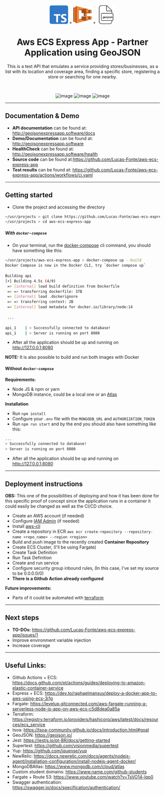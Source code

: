 <p align="center">
  <img src="https://raw.githubusercontent.com/Lucas-Fonte/aws-ecs-express-app/main/public/assets/ts_logo.svg" alt="ts-logo" width="60"/>
    +
  <img src="https://raw.githubusercontent.com/Lucas-Fonte/aws-ecs-express-app/main/public/assets/ecs_logo.png" alt="api-logo" width="60" />
    +
  <img src="https://raw.githubusercontent.com/Lucas-Fonte/aws-ecs-express-app/main/public/assets/geojson_logo.png" alt="api-logo" width="60" />
</p>
<h1 align="center">
    Aws ECS Express App - Partner Application using GeoJSON
</h1>
<p align="center">
This is a test API that emulates a service providing stores/businesses, as a list with its location and coverage area, finding a specific store, registering a store or searching for one nearby.

</p>

<br />

<p align="center">
<img src="https://img.shields.io/badge/Code-Typescript-informational?style=flat&logo=typescript&logoColor=white&color=blue)" alt="image" />

<img src="https://img.shields.io/badge/Tools-Aws-informational?style=flat&logo=amazon&logoColor=white&color=blue)" alt="image" />
<img src="https://img.shields.io/badge/Tools-MongoDB-informational?style=flat&logo=mongodb&logoColor=white&color=blue)" alt="image" />

</p>

---

## Documentation & Demo

- **API documentation** can be found at: http://geojsonexpressapp.software/docs
- **Demo/Documentation** can be found at: http://geojsonexpressapp.software
- **HealthCheck** can be found at: http://geojsonexpressapp.software/health
- **Source code** can be found at:https://github.com/Lucas-Fonte/aws-ecs-express-app
- **Test results** can be found at: https://github.com/Lucas-Fonte/aws-ecs-express-app/actions/workflows/ci.yaml

---

## Getting started

- Clone the project and accessing the directory

```sh
~/usr/projects > git clone https://github.com/Lucas-Fonte/aws-ecs-express-app.git
~/usr/projects > cd aws-ecs-express-app
```

##### With `docker-compose`

- On your terminal, run the [docker-compose](https://docs.docker.com/compose/install/) cli command, you should have something like this:

```sh
~/usr/projects/aws-ecs-express-app > docker-compose up --build
Docker Compose is now in the Docker CLI, try `docker compose up`

Building api
[+] Building 4.5s (4/9)
 => [internal] load build definition from Dockerfile
 => => transferring dockerfile: 37B
 => [internal] load .dockerignore
 => => transferring context: 2B
 => [internal] load metadata for docker.io/library/node:14

 ...

api_1    | > Successfully connected to database!
api_1    | > Server is running on port 8080
```

- After all the application should be up and running on http://127.0.0.1:8080

**NOTE:** It is also possible to build and run both images with Docker

#### Without `docker-compose`

**Requirements:**

- Node JS & npm or yarn
- MongoDB instance, could be a local one or an [Atlas](https://www.mongodb.com/cloud/atlas)

**Installation**

- Run `npm install`
- Configure your `.env` file with the `MONGODB_URL` and `AUTHORIZATION_TOKEN`
- Run `npm run start` and by the end you should also have something like this:

```sh
...
> Successfully connected to database!
> Server is running on port 8080
```

- After all the application should be up and running on http://127.0.0.1:8080

---

## Deployment instructions

**OBS:** This one of the possibilities of deploying and how it has been done for this specific proof of concept since the application runs in a container it could easily be changed as well as the CI/CD choice.

- Create an AWS account (if needed)
- Configure [IAM Admin](https://docs.aws.amazon.com/IAM/latest/UserGuide/getting-started_create-admin-group.html) (if needed)
- Install [aws-cli](https://aws.amazon.com/cli/)
- Create a repository in ECR `aws ecr create-repository --repository-name <repo_name> --region <region>`
- Build and push image to the recently created **Container Repository**
- Create ECS Cluster, (I'll be using Fargate)
- Create Task Definition
- Run Task Definition
- Create and run service
- Configure security group inbound rules, (In this case, I've set my source to be 0.0.0.0/0)
- **There is a Github Action already configured**

**Future improvements:**

- Parts of it could be automated with [terraform](https://registry.terraform.io/providers/hashicorp/aws/latest/docs/resources/ecs_service)

---

## Next steps

- **TO-DOs:** https://github.com/Lucas-Fonte/aws-ecs-express-app/issues/1
- Improve environment variable injection
- Increase coverage

---

## Useful Links:

- Github Actions + ECS: https://docs.github.com/pt/actions/guides/deploying-to-amazon-elastic-container-service
- Express + ECS: https://dev.to/raphaelmansuy/deploy-a-docker-app-to-aws-using-ecs-3i1g
- Fargate: https://levelup.gitconnected.com/aws-fargate-running-a-serverless-node-js-app-on-aws-ecs-c5d8dea0a85a
- Terraform: https://registry.terraform.io/providers/hashicorp/aws/latest/docs/resources/ecs_service
- tsoa: https://tsoa-community.github.io/docs/introduction.html#goal
- GeoJSON: https://geojson.io/
- Jest: https://jestjs.io/pt-BR/docs/getting-started
- Supertest: https://github.com/visionmedia/supertest
- Yup: https://github.com/jquense/yup
- NewRelic: https://docs.newrelic.com/docs/agents/nodejs-agent/installation-configuration/install-nodejs-agent-docker/
- MongoDBAtlas: https://www.mongodb.com/cloud/atlas
- Custom student domains: https://www.name.com/github-students
- Fargate + Route 53: https://www.youtube.com/watch?v=TsVO14-lqp0
- Swagger authentication: https://swagger.io/docs/specification/authentication/
